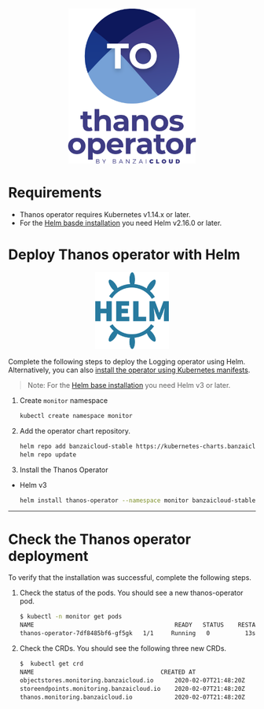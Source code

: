 <p align="center"><img src="./img/logo/thanos_operator_vertical.svg" width="260"></p>
<p align="center">

# Requirements

- Thanos operator requires Kubernetes v1.14.x or later.
- For the [Helm basde installation](#deploy-thanos-operator-with-helm) you need Helm v2.16.0 or later.


# Deploy Thanos operator with Helm

<p align="center"><img src="./img/logo/helm.svg" width="150"></p>
<p align="center">

Complete the following steps to deploy the Logging operator using Helm. Alternatively, you can also [install the operator using Kubernetes manifests](./Readme.md).
> Note: For the [Helm base installation](#deploy-thanos-operator-with-helm) you need Helm v3 or later.


1. Create `monitor` namespace
    ```bash
    kubectl create namespace monitor
    ```
1. Add the operator chart repository.
    ```bash
    helm repo add banzaicloud-stable https://kubernetes-charts.banzaicloud.com
    helm repo update
    ```
1. Install the Thanos Operator
  - Helm v3
    ```bash
    helm install thanos-operator --namespace monitor banzaicloud-stable/thanos-operator --set manageCrds=false
    ```

---

# Check the Thanos operator deployment

To verify that the installation was successful, complete the following steps.

1. Check the status of the pods. You should see a new thanos-operator pod.
    ```bash
    $ kubectl -n monitor get pods
    NAME                                        READY   STATUS    RESTARTS   AGE
    thanos-operator-7df8485bf6-gf5gk   1/1     Running   0          13s
    ```
1. Check the CRDs. You should see the following three new CRDs.
    ```bash
    $  kubectl get crd
    NAME                                    CREATED AT
    objectstores.monitoring.banzaicloud.io      2020-02-07T21:48:20Z
    storeendpoints.monitoring.banzaicloud.io    2020-02-07T21:48:20Z
    thanos.monitoring.banzaicloud.io            2020-02-07T21:48:20Z
    ```
